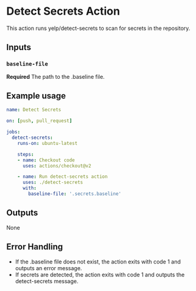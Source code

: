 # Detect Secrets Action

This action runs yelp/detect-secrets to scan for secrets in the repository.

## Inputs

### `baseline-file`

**Required** The path to the .baseline file.

## Example usage

```yaml
name: Detect Secrets

on: [push, pull_request]

jobs:
  detect-secrets:
    runs-on: ubuntu-latest

    steps:
    - name: Checkout code
      uses: actions/checkout@v2

    - name: Run detect-secrets action
      uses: ./detect-secrets
      with:
        baseline-file: '.secrets.baseline'
```

## Outputs

None

## Error Handling

- If the .baseline file does not exist, the action exits with code 1 and outputs an error message.
- If secrets are detected, the action exits with code 1 and outputs the detect-secrets message.
